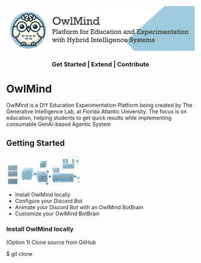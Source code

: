 


<center>
<img src="docs/images/owlmind-banner.png">
<!--
<img src="docs/images/owlmind-banner.png" width="800">
-->

### Get Started | Extend | Contribute

</center>

# OwlMind 

OwlMind is a DIY Education Experimentation Platform being created by The Generative Intelligence Lab, at Florida Atlantic University. The focus is on education, helping students to get quick results whle implementing consumable GenAI-based Agentic System 


## Getting Started

<img src="docs/images/owlmind-arch.png" width="200">

* Install OwlMind locally
* Configure your Discord Bot 
* Animate your Discord Bot with an OwlMind BotBrain
* Customize your OwlMind BotBrain



### Install OwlMind locally

(Option 1) Clone source from GitHub

$ git clone 








